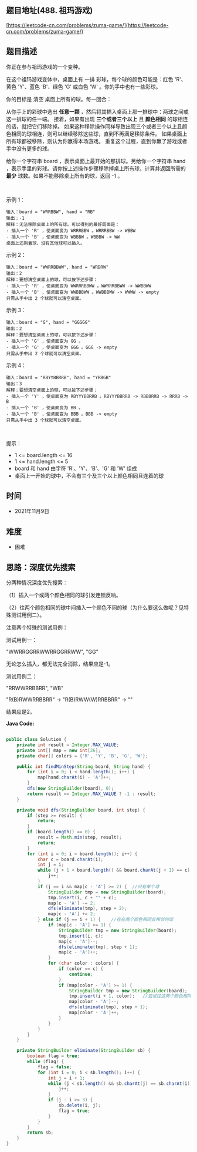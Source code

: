 
## 题目地址(488. 祖玛游戏)

[https://leetcode-cn.com/problems/zuma-game/](https://leetcode-cn.com/problems/zuma-game/)

## 题目描述


你正在参与祖玛游戏的一个变种。

在这个祖玛游戏变体中，桌面上有 一排 彩球，每个球的颜色可能是：红色 'R'、黄色 'Y'、蓝色 'B'、绿色 'G' 或白色 'W' 。你的手中也有一些彩球。

你的目标是 清空 桌面上所有的球。每一回合：

从你手上的彩球中选出 **任意一颗** ，然后将其插入桌面上那一排球中：两球之间或这一排球的任一端。
接着，如果有出现 **三个或者三个以上** 且 **颜色相同** 的球相连的话，就把它们移除掉。
如果这种移除操作同样导致出现三个或者三个以上且颜色相同的球相连，则可以继续移除这些球，直到不再满足移除条件。
如果桌面上所有球都被移除，则认为你赢得本场游戏。
重复这个过程，直到你赢了游戏或者手中没有更多的球。

给你一个字符串 board ，表示桌面上最开始的那排球。另给你一个字符串 hand ，表示手里的彩球。请你按上述操作步骤移除掉桌上所有球，计算并返回所需的 **最少** 球数。如果不能移除桌上所有的球，返回 -1 。

 

示例 1：
```
输入：board = "WRRBBW", hand = "RB"
输出：-1
解释：无法移除桌面上的所有球。可以得到的最好局面是：
- 插入一个 'R' ，使桌面变为 WRRRBBW 。WRRRBBW -> WBBW
- 插入一个 'B' ，使桌面变为 WBBBW 。WBBBW -> WW
桌面上还剩着球，没有其他球可以插入。
```
示例 2：
```
输入：board = "WWRRBBWW", hand = "WRBRW"
输出：2
解释：要想清空桌面上的球，可以按下述步骤：
- 插入一个 'R' ，使桌面变为 WWRRRBBWW 。WWRRRBBWW -> WWBBWW
- 插入一个 'B' ，使桌面变为 WWBBBWW 。WWBBBWW -> WWWW -> empty
只需从手中出 2 个球就可以清空桌面。
```

示例 3：
```
输入：board = "G", hand = "GGGGG"
输出：2
解释：要想清空桌面上的球，可以按下述步骤：
- 插入一个 'G' ，使桌面变为 GG 。
- 插入一个 'G' ，使桌面变为 GGG 。GGG -> empty
只需从手中出 2 个球就可以清空桌面。
```

示例 4：
```
输入：board = "RBYYBBRRB", hand = "YRBGB"
输出：3
解释：要想清空桌面上的球，可以按下述步骤：
- 插入一个 'Y' ，使桌面变为 RBYYYBBRRB 。RBYYYBBRRB -> RBBBRRB -> RRRB -> B
- 插入一个 'B' ，使桌面变为 BB 。
- 插入一个 'B' ，使桌面变为 BBB 。BBB -> empty
只需从手中出 3 个球就可以清空桌面。
```

 

提示：

- 1 <= board.length <= 16
- 1 <= hand.length <= 5
- board 和 hand 由字符 'R'、'Y'、'B'、'G' 和 'W' 组成
- 桌面上一开始的球中，不会有三个及三个以上颜色相同且连着的球


## 时间

- 2021年11月9日

## 难度

- 困难

## 思路：深度优先搜索

分两种情况深度优先搜索：

（1）插入一个或两个颜色相同的球引发连锁反响。

（2）往两个颜色相同的球中间插入一个颜色不同的球（为什么要这么做呢？见特殊测试用例二）。

注意两个特殊的测试用例：

测试用例一：

"WWRRGGRRWWRRGGRRWW", "GG"

无论怎么插入，都无法完全消除，结果应是-1。

测试用例二：

"RRWWRRBBRR", "WB"

"R(B)RWWRRBBRR" -> "R(B)RWW(W)RRBBRR" -> ""

结果应是2。

**Java Code:**

```java

public class Solution {
    private int result = Integer.MAX_VALUE;
    private int[] map = new int[26];
    private char[] colors = {'R', 'Y', 'B', 'G', 'W'};

    public int findMinStep(String board, String hand) {
        for (int i = 0; i < hand.length(); i++) {
            map[hand.charAt(i) - 'A']++;
        }
        dfs(new StringBuilder(board), 0);
        return result == Integer.MAX_VALUE ? -1 : result;
    }

    private void dfs(StringBuilder board, int step) {
        if (step >= result) {
            return;
        }
        if (board.length() == 0) {
            result = Math.min(step, result);
            return;
        }
        for (int i = 0; i < board.length(); i++) {
            char c = board.charAt(i);
            int j = i;
            while (j + 1 < board.length() && board.charAt(j + 1) == c) {
                j++;
            }
            if (j == i && map[c - 'A'] >= 2) {  //只有单个球
                StringBuilder tmp = new StringBuilder(board);
                tmp.insert(i, c + "" + c);
                map[c - 'A'] -= 2;
                dfs(eliminate(tmp), step + 2);
                map[c - 'A'] += 2;
            } else if (j == i + 1) {    //存在两个颜色相同且相邻的球
                if (map[c - 'A'] >= 1) {
                    StringBuilder tmp = new StringBuilder(board);
                    tmp.insert(i, c);
                    map[c - 'A']--;
                    dfs(eliminate(tmp), step + 1);
                    map[c - 'A']++;
                }
                for (char color : colors) {
                    if (color == c) {
                        continue;
                    }
                    if (map[color - 'A'] >= 1) {
                        StringBuilder tmp = new StringBuilder(board);
                        tmp.insert(i + 1, color);   //尝试往这两个颜色相同且相邻的球中间插入一个颜色不同的球
                        map[color - 'A']--;
                        dfs(eliminate(tmp), step + 1);
                        map[color - 'A']++;
                    }
                }
            }
        }
    }

    private StringBuilder eliminate(StringBuilder sb) {
        boolean flag = true;
        while (flag) {
            flag = false;
            for (int i = 0; i < sb.length(); i++) {
                int j = i + 1;
                while (j < sb.length() && sb.charAt(j) == sb.charAt(i)) {
                    j++;
                }
                if (j - i >= 3) {
                    sb.delete(i, j);
                    flag = true;
                }
            }
        }
        return sb;
    }
}

```

